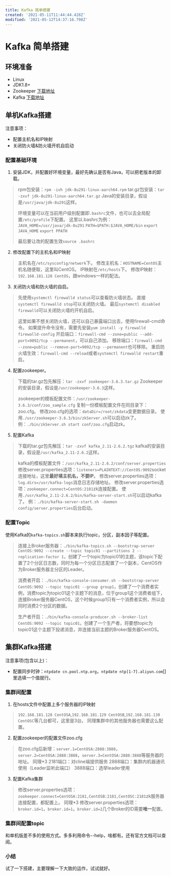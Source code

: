 ```yaml
---
title: Kafka 简单搭建
created: '2021-05-11T11:44:44.428Z'
modified: '2021-05-12T14:37:16.798Z'
---
```


# Kafka 简单搭建

## 环境准备
- Linux
- JDK1.8+
- Zookeeper [下载地址](https://downloads.apache.org/zookeeper/)
- Kafka [下载地址](http://kafka.apache.org/downloads)

## 单机Kafka搭建
注意事项：
- 配置主机名和IP映射
- 关闭防火墙&防火墙开机自启动

### 配置基础环境
1. 安装JDK，并配置好环境变量，最好先确认是否有Java，可以把老版本的卸载。
> rpm包安装：`rpm -ivh jdk-8u291-linux-aarch64.rpm`
> tar.gz包安装：`tar -zxvf jdk-8u291-linux-aarch64.tar.gz`
> Java的安装目录，假设是`/usr/java/jdk-8u291`这样。
>
> 环境变量可以在当前用户级别配置即`.bashrc`文件，也可以去全局配置`/etc/profile`下配置。
> 这里以.bashrc为例：
> `JAVA_HOME=/usr/java/jdk-8u291`
> `PATH=$PATH:$JAVA_HOME/bin`
> `export JAVA_HOME`
> `export PPATH`
>
> 最后要让改的配置生效`source .bashrc`

2. 修改配置下的主机名和IP映射
> 主机名在`/etc/sysconfig/network`下。
> 修改主机名：`HOSTNAME=CentOS`主机名随便取，这里叫CentOS。
> IP映射在`/etc/hosts`下。
> 修改IP映射：`192.168.181.128 CentOS`，跟windows一样的配法。

3. 关闭防火墙和防火墙的自启。
> 先使用`systemctl firewalld status`可以查看防火墙状态。
> 直接`systemctl firewalld stop`可以关闭防火墙。
> 最后`systemctl disabled firewalld`可以关闭防火墙的开机自启。
>
> 这里如果不想关闭防火墙，还可以自己暴露端口出去，使用firewall-cmd命令。
> 如果提升命令没有，需要先安装`yum install -y firewalld firewalld-config`
> 开启端口：`firewall-cmd --zone=public --add-port=9092/tcp --permanent`，可以自己添加。
> 移除端口：`firewall-cmd --zone=public --remove-port=9092/tcp --permanent`也可移除。
> 重启防火墙生效：`firewall-cmd --reload`或者`systemctl firewalld restart`重启。

4. 配置zookeeper。
> 下载的tar.gz包先解压：`tar -zxvf zookeeper-3.6.3.tar.gz`
> Zookeeper的安装目录，假设是`/usr/zookeeper-3.6.3`这样。
> 
> zookeeper的模板配置文件：`/usr/zookeeper-3.6.3/conf/zoo_sample.cfg`
> 复制一份模板配置文件在同目录下：zoo.cfg。
> 修改zoo.cfg的选项：`dataDir=/root/zkdata`变更数据目录。
> 使用`./usr/zookeeper-3.6.3/bin/zkServer.sh`可以启动zk了。
> 例：`./bin/zkServer.sh start conf/zoo.cfg`启动zk。

5. 配置Kafka
> 下载的tar.gz包先解压：`tar -zxvf kafka_2.11-2.6.2.tgz`
> kafka的安装目录，假设是`/usr/kafka_2.11-2.6.2`这样。
>
> kafka的模板配置文件：`/usr/kafka_2.11-2.6.2/conf/server.properties`
> 修改server.properties选项：`listeners=PLAINTEXT://CentOS:9092`socket连接地址，这里**最好填主机名，不要IP**。
> 修改server.properties选项：`log.dirs=/usr/kafka-logs`消息日志存储地址。
> 修改server.properties选项：`zookeeper.connect=CentOS:2181`zk连接配置。
> 使用`./usr/kafka_2.11-2.6.2/bin/kafka-server-start.sh`可以启动kafka了。
> 例：`./bin/kafka-server-start.sh -daemon config/server.properties`后台启动。

### 配置Topic
使用Kafka的`kafka-topics.sh`脚本来执行topic，分区，副本因子等配置。
> 连接上Broker服务器：`./bin/kafka-topics.sh --bootstrap-server CentOS:9092 --create --topic topic01 --partitions 2 --replication-factor 1`，创建了一个topic为topic01的主题，该topic下配置了2个分区日志数，同时为每一个分区日志配置了一个副本，CentOS作为Broker服务器主分区的Leader。
>
> 消费者开启：`./bin/kafka-console-consumer.sh --bootstrap-server CentOS:9092 --topic topic01 --group group1`，创建了一个消费者实例，消费topic为topic01这个主题下的消息，位于group1这个消费者组下，连接Broker服务器CentOS，这个时候group1只有一个消费者实例，所以会同时消费2个分区的数据。
>
> 生产者开启：`./bin/kafka-console-producer.sh --broker-list CentOS:9092 --topic topic01`，创建了一个生产者，将要想topic为topic01这个主题下投递消息，并连接当前主题的Broker服务器CentOS。

## 集群Kafka搭建
注意事项(包含以上)：
- 配置同步时钟：`ntpdate cn.pool.ntp.org`，`ntpdate ntp[1-7].aliyun.com`[]里选填一个值就行。

### 集群间配置
1. 在hosts文件中配置上多个服务器的IP映射
> `192.168.181.128 CentOSA`,`192.168.181.129 CentOSB`,`192.168.181.130 CentOSC`等几台都可，这里是3台。
> 同理集群中的其他服务器也需要这么配置。

2. 配置zookeeper的配置文件zoo.cfg
> 在zoo.cfg后新增：`server.1=CentOSA:2888:3888`，`server.2=CentOSA:2888:3888`，`server.3=CentOSA:2888:3888`等服务器的地址。
> 同理*3
> 2181端口：对cline端提供服务
> 2888端口：集群内机器通讯使用（Leader监听此端口）
> 3888端口：选举leader使用

3. 配置Kafka集群
> 修改server.properties选项：`zookeeper.connect=CentOSA:2181,CentOSB:2181,CentOSC:2181`zk服务器连接配置，都配置上。
> 同理*3
> 修改server.properties选项：`broker.id=1`，`broker.id=1`，`broker.id=2`几个Broker的ID需要**唯一**配置。

### 集群间配置topic
和单机版差不多的使用方式。多多利用命令--help，啥都有。还有官方文档可以查阅。

### 小结
试了一下搭建，主要理解一下大致的运作，试试就好。

